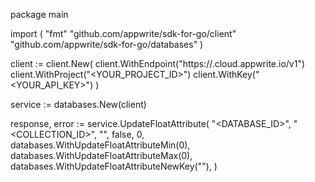 package main

import (
    "fmt"
    "github.com/appwrite/sdk-for-go/client"
    "github.com/appwrite/sdk-for-go/databases"
)

client := client.New(
    client.WithEndpoint("https://<REGION>.cloud.appwrite.io/v1")
    client.WithProject("<YOUR_PROJECT_ID>")
    client.WithKey("<YOUR_API_KEY>")
)

service := databases.New(client)

response, error := service.UpdateFloatAttribute(
    "<DATABASE_ID>",
    "<COLLECTION_ID>",
    "",
    false,
    0,
    databases.WithUpdateFloatAttributeMin(0),
    databases.WithUpdateFloatAttributeMax(0),
    databases.WithUpdateFloatAttributeNewKey(""),
)
